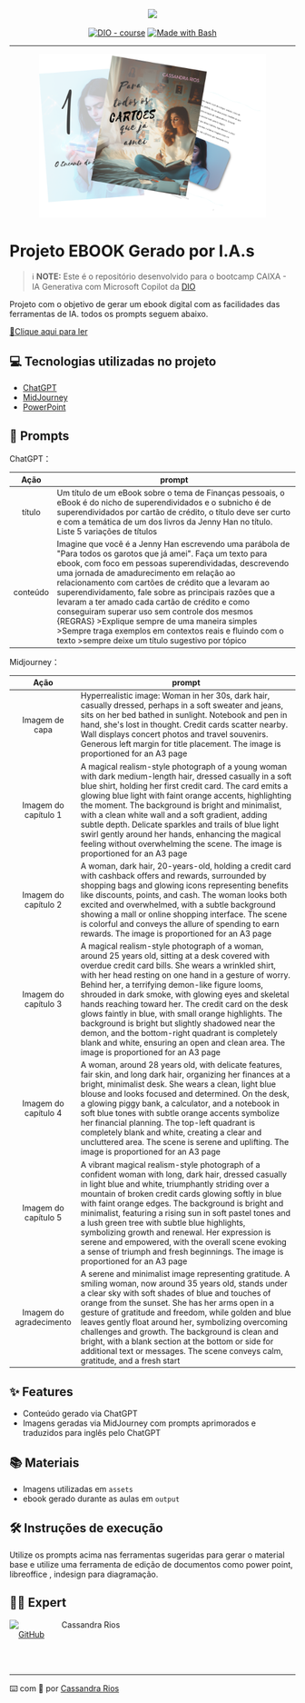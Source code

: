 <p align="center">
    <img width="100" src=".github/assets/banner.png">
</p>


<p align="center">
<a href="https://dio.me/"><img src="https://img.shields.io/badge/DIO-Course-28DA77?logo=youtube" alt="DIO - course"></a>
<a href="https://www.gnu.org/software/bash/" title="Go to Bash homepage"><img src="https://img.shields.io/badge/Prompt-Project-blue?logo=gnu-bash&amp;logoColor=white" alt="Made with Bash"></a></p>

-------


<p align="center">
<img 
    src="./assets/cover.png"
    width="400"  
/>
</p>

# Projeto EBOOK Gerado por I.A.s


 > ℹ️ **NOTE:** Este é o repositório desenvolvido para o bootcamp CAIXA - IA Generativa com Microsoft Copilot da [DIO](https://www.dio.me/bootcamp/coding-the-future-ia-generativa-microsoft-copilot)

Projeto com o objetivo de gerar um ebook digital com as facilidades das ferramentas de IA. todos os prompts
seguem abaixo.

<a href="https://github.com/CassieRios/prompts-recipe-to-create-a-ebook/blob/main/output/ebook%20-%20para%20todos%20os%20cartoes%20que%20amei%20output.pdf" title="View PDF now"> 📕Clique aqui para ler</a>

## 💻 Tecnologias utilizadas no projeto

- [ChatGPT](https://chat.openai.com/) 
- [MidJourney](https://www.midjourney.com/app/)
- [PowerPoint](https://www.microsoft.com/en/microsoft-365/powerpoint)

## 🧠 Prompts


ChatGPT：

|   Ação   | prompt                                                                                                                                                                                                                                                                         |
| :------: | ------------------------------------------------------------------------------------------------------------------------------------------------------------------------------------------------------------------------------------------------------------------------------ |
|  título  | Um título de um eBook sobre o tema de Finanças pessoais, o eBook é do nicho de superendividados e o subnicho é de superendividados por cartão de crédito, o título deve ser curto e com a temática de um dos livros da Jenny Han no título. Liste 5 variações de títulos                                                        |
| conteúdo | Imagine que você é a Jenny Han escrevendo uma parábola de "Para todos os garotos que já amei". Faça um texto para ebook, com foco em pessoas superendividadas, descrevendo uma jornada de amadurecimento em relação ao relacionamento com cartões de crédito que a levaram ao superendividamento, fale sobre as principais razões que a levaram a ter amado cada cartão de crédito e como conseguiram superar uso sem controle dos mesmos {REGRAS} >Explique sempre de uma maneira simples >Sempre traga exemplos em contextos reais e fluindo com o texto >sempre deixe um título sugestivo por tópico |

Midjourney：

|  Ação  | prompt                                                                                 |
| :----: | -------------------------------------------------------------------------------------- |
|  Imagem de capa  | Hyperrealistic image: Woman in her 30s, dark hair, casually dressed, perhaps in a soft sweater and jeans, sits on her bed bathed in sunlight. Notebook and pen in hand, she's lost in thought. Credit cards scatter nearby. Wall displays concert photos and travel souvenirs. Generous left margin for title placement. The image is proportioned for an A3 page|
|  Imagem do capítulo 1  | A magical realism-style photograph of a young woman with dark medium-length hair, dressed casually in a soft blue shirt, holding her first credit card. The card emits a glowing blue light with faint orange accents, highlighting the moment. The background is bright and minimalist, with a clean white wall and a soft gradient, adding subtle depth. Delicate sparkles and trails of blue light swirl gently around her hands, enhancing the magical feeling without overwhelming the scene. The image is proportioned for an A3 page|
|  Imagem do capítulo 2  | A woman, dark hair, 20-years-old, holding a credit card with cashback offers and rewards, surrounded by shopping bags and glowing icons representing benefits like discounts, points, and cash. The woman looks both excited and overwhelmed, with a subtle background showing a mall or online shopping interface. The scene is colorful and conveys the allure of spending to earn rewards. The image is proportioned for an A3 page|
|  Imagem do capítulo 3  | A magical realism-style photograph of a woman, around 25 years old, sitting at a desk covered with overdue credit card bills. She wears a wrinkled shirt, with her head resting on one hand in a gesture of worry. Behind her, a terrifying demon-like figure looms, shrouded in dark smoke, with glowing eyes and skeletal hands reaching toward her. The credit card on the desk glows faintly in blue, with small orange highlights. The background is bright but slightly shadowed near the demon, and the bottom-right quadrant is completely blank and white, ensuring an open and clean area. The image is proportioned for an A3 page|
|  Imagem do capítulo 4  | A woman, around 28 years old, with delicate features, fair skin, and long dark hair, organizing her finances at a bright, minimalist desk. She wears a clean, light blue blouse and looks focused and determined. On the desk, a glowing piggy bank, a calculator, and a notebook in soft blue tones with subtle orange accents symbolize her financial planning. The top-left quadrant is completely blank and white, creating a clear and uncluttered area. The scene is serene and uplifting. The image is proportioned for an A3 page|
|  Imagem do capítulo 5  | A vibrant magical realism-style photograph of a confident woman with long, dark hair, dressed casually in light blue and white, triumphantly striding over a mountain of broken credit cards glowing softly in blue with faint orange edges. The background is bright and minimalist, featuring a rising sun in soft pastel tones and a lush green tree with subtle blue highlights, symbolizing growth and renewal. Her expression is serene and empowered, with the overall scene evoking a sense of triumph and fresh beginnings. The image is proportioned for an A3 page|
|  Imagem do agradecimento  | A serene and minimalist image representing gratitude. A smiling woman, now around 35 years old, stands under a clear sky with soft shades of blue and touches of orange from the sunset. She has her arms open in a gesture of gratitude and freedom, while golden and blue leaves gently float around her, symbolizing overcoming challenges and growth. The background is clean and bright, with a blank section at the bottom or side for additional text or messages. The scene conveys calm, gratitude, and a fresh start|

## ✨ Features

- Conteúdo gerado via ChatGPT
- Imagens geradas via MidJourney com prompts aprimorados e traduzidos para inglês pelo ChatGPT

## 📚 Materiais

- Imagens utilizadas em `assets`
- ebook gerado durante as aulas em `output`

## 🛠️ Instruções de execução

Utilize os prompts acima nas ferramentas sugeridas para gerar o material base e utilize uma ferramenta de edição de documentos como power point, libreoffice , indesign para diagramação.

## 👨‍💻 Expert

<p>
    <img 
      align=left 
      margin=10 
      width=80 
      src="https://avatars.githubusercontent.com/u/186922131?u=ec82ae8f56448ee04094c96b8bc7034a4fe26562&v=4"
    />
    <p>&nbsp&nbsp&nbspCassandra Rios<br>
    &nbsp&nbsp&nbsp
    <a href="https://github.com/CassieRios">
    GitHub</a>
    </p>
</p>
<br/><br/>
<p>

---

⌨️ com 💜 por [Cassandra Rios](https://github.com/CassieRios)
